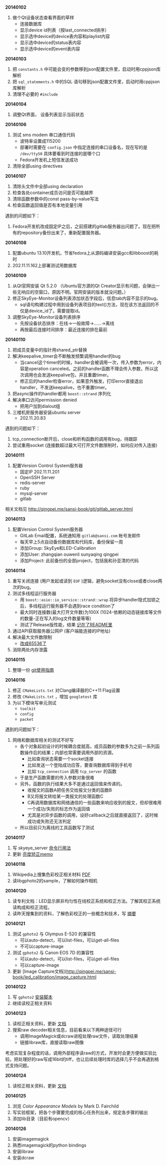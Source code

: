**20140102**

1. 做个Qt设备状态查看界面的草样
    - 连接数据库
    - 显示device id列表（按last\_connected排序）
    - 显示选中device的device表内容和playlist内容
    - 显示选中device的status表内容
    - 显示选中device的event表内容

**20140103**

1. 把 `constants.h` 中可能会变的参数移到json配置文件里，启动时用cppjson库解析
2. 把 `sql_statements.h` 中的SQL 语句移到json配置文件里，启动时用cppjson库解析
3. 清理不必要的 `#include`

**20140104**

1. 调整Qt界面， 设备列表显示当前状态

**20140106**

1. 测试 sms modem 串口通信代码
    - 波特率设置成115200
    - 部署时需要在 `config.json` 中指定连接的串口设备名，现在写的是 `/dev/ttyS0` 具体要看到时连接的是哪个口
    - Fedora开发机上短信发送成功
2. 清除全部using directives

**20140107**

1. 清除头文件中全部using declaration
2. 检查各处container成员访问是否可能越界
3. 清除函数参数中的const pass-by-value写法
4. 检查函数返回值是否有本地变量引用


遇到的问题如下：


1. Fedora开发机改成固定IP之后，之前搭建的gitlab服务器出问题了。现在把所有的repository备份出来了，重新配置服务器。

**20140108**

1. 配置ubuntu 13.10开发机，节省fedora上从源码编译安装gcc和libboost的耗时
2. 202.11.11.162上部署测试用数据库

**20140109**

1. 从Qt官网安装 Qt 5.2.0 （Ubuntu官方源的Qt Creator显示有问题，会弹出一些无响应的空窗口，原因不明。官网安装的版本就没问题。）
2. 修正SkyEye-Monitor设备列表添加状态字段后，信息tab内容不显示的bug。
    - sql语句构建过程中用到设备列表项目的text()方法，现在该方法返回的不仅是device\_id了。需要提取id。
3. 调整SkyEye-Monitor设备列表排序
    - 先按设备状态排序：在线→一般故障→……→离线
    - 再按最后连接时间排序：最近连接的排在最前

**20140110**

1. 把成员变量中的指针用shared\_ptr替换
2. 解决keepalive\_timer会不断触发频繁调用handler的bug
    - 当cancel这个timer的时候，handler会被调用一次，传入参数为error，内容是operation canceled。之前的handler函数不理会传入参数，所以这次调用也会发送keepalive包，并且重置timer。
    - 修正后的handler检查error，如果意外触发，打印error直接退出handler，不发送keepalive，也不重置timer。
3. 把async操作的handler都用 `boost::strand` 序列化
4. 解决串口访问permission denied
    - 把用户加到dialout组
5. 三楼机房服务器安装ubuntu server
    - 202.11.20.83

遇到的问题如下：

1. tcp\_connection断开后，close和析构函数的调用有bug，待跟踪
2. 尝试重用socket (连接数超过最大可打开文件数限制时，如何应对传入连接)

**20140111**

1. 配置Version Control System服务器
    - 固定IP 202.11.11.201
    - OpenSSH Server
    - redis-server
    - ruby
    - mysql-server
    - gitlab

相关文档见 <http://qingpei.me/sansi-book/git/gitlab_server.html>

**20140113**

1. 配置Version Control System服务器
    - GitLab Email配置，系统通知用 `gitlab@sansi.com` 帐号发邮件
    - 每天早上5点自动备份数据库和代码库，备份保留一周
    - 添加Group: SkyEye和LED-Calibration
    - 添加User: zhangqian ouwenli sunyaqing qingpei
    - 添加Project: 此前备份的全部project，包括我和孙亚清的代码

**20140114**

1. 重写关闭连接 (用户发起或读到 `EOF` )逻辑，避免socket没有close或者close两次的bug。
2. 测试多线程运行服务器
    - 用 `boost::asio::io_service::strand::wrap` 将异步handler隐式加锁之后，多线程运行服务器不会遇到race condition了
    - 最大同时连接数(最大打开文件数)为100X (1024-依赖的动态链接库等文件的数量-正在写入的log文件数量等等)
    - 测试了Release版性能，结果 [记在了README里](http://202.11.11.201/skyeye/skyeye-server/blob/master/README.md#toc_1)
3. 通过API获取服务器公网IP (客户端能连接的IP地址)
4. 解决最大文件数限制
    - [改成65536了](http://qingpei.me/sansi-book/skyeye/server_setup.html#max-open-files)
5. 消除两处内存泄露

**20140115**

1. 整理一份 [git使用指南](http://qingpei.me/sansi-book/git/use_git.html)

**20140116**

1. 修正 `CMakeLists.txt` 对Clang编译器的C++11 Flag设置
2. 修改 `CMakeLists.txt` ，增加 `googletest` 库
3. 为以下模块写单元测试
    - `toolkit`
    - `config`
    - `packet`

遇到的问题如下：

1. 网络和数据库相关的测试不好写
    - 各个对象起初设计的时候耦合度就高，成员函数的参数多为之前一系列函数操作后的结果；内部也常需要调用外部的资源。
        - 比如查询状态需要一个socket连接
        - 比如发送一个登陆成功应答，要查询数据库得到手机号
        - 比如 `tcp_connection` 调用 `tcp_server` 的函数
    - 于是生产函数需要的传入参数对象很难
    - 另外，函数的执行结果大多不是通过返回值来传递的。
        - 收报文的函数A把任务交给报文分类的函数B
        - B又将报文转给某一类报文的处理函数C
        - C再调用数据库和网络通信的一些函数来响应收到的报文，但却很难用一个成功/失败的标志作为返回值
        - 尤其是对异步函数的调用，设好callback之后就直接返回了，这时候成功或失败还无法判定
    - 所以目前只为离线的工具函数写了测试

**20140117**

1. 写 skyeye\_server [命令行用法](http://202.11.11.201/skyeye/skyeye-server/blob/master/README.md#toc_3)
2. 更新 [亮度矫正memo](http://qingpei.me/sansi-book/led_calibration/led_calibration_memo.html)

**20140118**

1. Wikipedia上搜集色彩校正相关材料 [PDF](https://github.com/Sansi/LED-Calibration/tree/master/ref/LED%20Calibration%20Handbook)
2. 读libgphoto2的sample，了解如何操作相机

**20140120**

1. 读专利文档：LED显示屏非均匀性在线校正系统和校正方法。了解其校正系统读构成和校正流程。
2. 读昨天搜集到的资料，了解色彩校正的一些概念和技术，写 [摘要](http://qingpei.me/sansi-book/led_calibration/notes.html)

**20140121**

1. 测试 `gphoto2` 与 Olympus E-520 的兼容性
    - 可以auto-detect，可以list-files，可以get-all-files
    - 不可以capture-image
2. 测试 `gphoto2` 与 Canon EOS 7D 的兼容性
    - 可以auto-detect，可以list-files，可以get-all-files
    - 可以capture-image
3. 更新 [Image Capture文档](http://qingpei.me/sansi-book/led_calibration/image_capture.html

**20140122**

1. 写 `gphoto2` [安装脚本](https://github.com/Sansi/LED-Calibration/blob/master/script/install_gphoto2.sh)
2. 继续读校正相关资料

**20140123**

1. 读校正相关资料，更新 [文档](http://qingpei.me/sansi-book/led_calibration/README.html)
2. 搜索raw decoder相关信息，目前看来以下两种途径可行
    - 调用ImageMagick或dcraw进程处理raw文件，读取处理结果
    - 链接libraw库，直接读取raw图像

考虑实现复杂程度的话，调用外部程序读raw的方式，开发时会更方便做实验比较。把处理好的raw写成16bit的tiff，也让后续处理时库的选择几乎不会再遇到格式支持问题。

**20140124**

1. 读校正相关资料，更新 [文档](http://qingpei.me/sansi-book/led_calibration/README.html)

**20140125**

1. 浏览 *Color Appearance Models* by Mark D. Fairchild
2. 写实验框架，把各个步骤要完成的核心任务列出来，规定各步骤的输出
3. 添加lib目录（目前有opencv）

**20140126**

1. 安装imagemagick
2. 熟悉imagemagick的python bindings
3. 安装libraw
4. 安装dcraw

